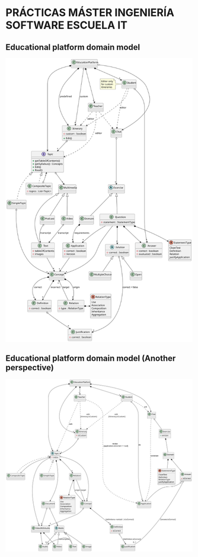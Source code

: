 # PRÁCTICAS MÁSTER INGENIERÍA SOFTWARE ESCUELA IT

## Educational platform domain model

![image info](./out/Diagrams/EducationPlatform/Domain/EducationPlatformDomain.svg)

## Educational platform domain model (Another perspective)

![image info](./out/Diagrams/EducationPlatform/DomainJuanpisPerspective/DomainJuanpisPerspective.svg)